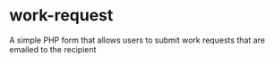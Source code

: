 work-request
============

A simple PHP form that allows users to submit work requests that are emailed to the recipient
